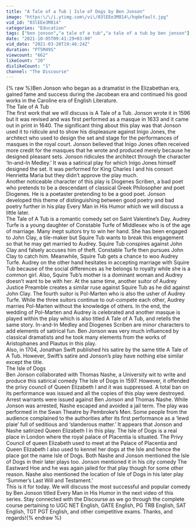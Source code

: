 ```yaml
---
title: "A Tale of a Tub | Isle of Dogs by Ben Jonson"
image: "https:\/\/i.ytimg.com\/vi\/03lEEe3M814\/hqdefault.jpg"
vid_id: "03lEEe3M814"
categories: "Education"
tags: ["ben jonson","a tale of a tub","a tale of a tub by ben jonson"]
date: "2021-10-05T09:41:29+03:00"
vid_date: "2021-03-20T19:46:24Z"
duration: "PT5M49S"
viewcount: "662"
likeCount: "20"
dislikeCount: "1"
channel: "The Discourse"
---
```

{% raw %}Ben Jonson who began as a dramatist in the Elizabethan era, gained fame and success during the Jacobean era and continued his good works in the Caroline era of English Literature.<br />The Tale of A Tub <br />The first work that we will discuss is A Tale of a Tub. Jonson wrote it in 1596 but it was revised and was first performed as a masque in 1633 and it came out in print in 1640. The significant thing about this play was that Jonson used it to ridicule and to show his displeasure against Inigo Jones, the architect who used to design the set and stage for the performances of masques in the royal court. Jonson believed that Inigo Jones often received more credit for the masques that he wrote and produced merely because he designed pleasant sets. Jonson ridicules the architect through the character ‘In-and-In Medley.’ It was a satirical play for which Inigo Jones himself designed the set. It was performed for King Charles I and his consort Henrietta Maria but they didn’t approve the play much. <br />Another noticeable character of this play is Diogenes Scriben, a bad poet who pretends to be a descendant of classical Greek Philosopher and poet Diogenes. He is a poetaster pretending to be a good poet. Jonson developed this theme of distinguishing between good poetry and bad poetry further in his play Every Man in His Humor which we will discuss a little later. <br />The Tale of A Tub is a romantic comedy set on Saint Valentine’s Day. Audrey Turfe is a young daughter of Constable Turfe of Middlesex who is of the age of marriage. Many inept suitors try to win her hand. She has been engaged to John Clay, a tile-maker but Squire Tub wants to break this engagement so that he may get married to Audrey. Squire Tub conspires against John Clay and falsely accuses him of theft. Constable Turfe then pursues John Clay to catch him. Meanwhile, Squire Tub gets a chance to woo Audrey Turfe. Audrey on the other hand hesitates in accepting marriage with Squire Tub because of the social differences as he belongs to royalty while she is a common girl. Also, Squire Tub’s mother is a dominant woman and Audrey doesn’t want to be with her. At the same time, another suitor of Audrey Justice Preamble creates a similar ruse against Squire Tub as he did against John Clay. The fourth suitor is Pol-Marten who is also the usher of Audrey Turfe. While the three suitors continue to out-compete each other, Audrey marries Pol-Marten without the knowledge of others. In the end, the wedding of Pol-Marten and Audrey is celebrated and another masque is played within the play which is also titled A Tale of A Tub, and retells the same story. In-and-In Medley and Diogenes Scriben are minor characters to add elements of satirical fun. Ben Jonson was very much influenced by classical dramatists and he took many elements from the works of Aristophanes and Plautus in this play. <br />Also, in 1704, Jonathan Swift published his satire by the same title A Tale of A Tub. However, Swift’s satire and Jonson’s play have nothing else similar except the title. <br />The Isle of Dogs <br />Ben Jonson collaborated with Thomas Nashe, a University wit to write and produce this satirical comedy The Isle of Dogs in 1597. However, it offended the privy council of Queen Elizabeth I and it was suppressed. A total ban on its performance was issued and all the copies of this play were destroyed. Arrest warrants were issued against Ben Jonson and Thomas Nashe. While Jonson was arrested, Nashe escaped and avoided a jail term. The play was performed in the Swan Theatre by Pembroke’s Men. Some people from the audience complained to the authorities after its first performance as a ‘lewd plaie’ full of seditious and ‘slanderous matter.’ It appears that Jonson and Nashe satirized Queen Elizabeth I in this play. The Isle of Dogs is a real place in London where the royal palace of Placentia is situated. The Privy Council of queen Elizabeth used to meet at the Palace of Placentia and Queen Elizabeth I also used to kennel her dogs at the Isle and hence the place got the name Isle of Dogs. Both Nashe and Jonson mentioned the Isle of Dogs in their later plays too. Jonson mentioned it in his city comedy The Eastward Hoe and he was again jailed for that play though for some other reason. Nashe also mentioned the location of Isle of Dogs in his later play ‘Summer’s Last Will and Testament.’ <br />This is it for today. We will discuss the most successful and popular comedy by Ben Jonson titled Every Man in His Humor in the next video of this series. Stay connected with the Discourse as we go through the complete course pertaining to UGC NET English, GATE English, PG TRB English, SAT English, TGT PGT English, and other competitive exams. Thanks, and regards!{% endraw %}
